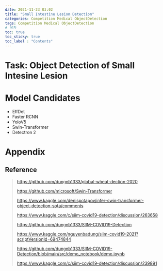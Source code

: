 ```yaml
---
date: 2021-11-23 03:02
title: "Small Intestine Lesion Detection"
categories: Competition Medical ObjectDetection
tags: Competition Medical ObjectDetection
# 목차
toc: true  
toc_sticky: true 
toc_label : "Contents"
---
```


# Task: Object Detection of Small Intesine Lesion

# Model Candidates
- EffDet
- Faster RCNN
- YoloV5
- Swin-Transformer
- Detectron 2

# Appendix
## Reference
> <https://github.com/dungnb1333/global-wheat-dection-2020>
> 
> <https://github.com/microsoft/Swin-Transformer>
> 
> <https://www.kaggle.com/denispotapov/infer-swin-transformer-object-detection-sota/comments>
> 
> <https://www.kaggle.com/c/siim-covid19-detection/discussion/263658>
> 
> <https://github.com/dungnb1333/SIIM-COVID19-Detection>
> 
> <https://www.kaggle.com/nguyenbadung/siim-covid19-2021?scriptVersionId=69474844>
> 
> <https://github.com/dungnb1333/SIIM-COVID19-Detection/blob/main/src/demo_notebook/demo.ipynb>
> 
> <https://www.kaggle.com/c/siim-covid19-detection/discussion/239891>